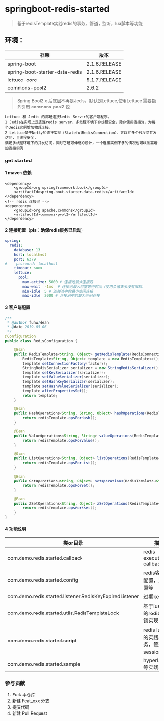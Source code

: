# springboot-redis-started

> 基于redisTemplate实践redis的事务，管道，监听，lua脚本等功能


## 环境：

 框架 | 版本 | 
-------- | -----
spring-boot |2.1.6.RELEASE 
spring-boot-starter-data-redis |2.1.6.RELEASE 
lettuce-core |5.1.7.RELEASE |
commons-pool2 |2.6.2|


> Spring Boot2.x 后底层不再是Jedis，默认是Lettuce,使用Lettuce 需要额外引用 commons-pool2 包

```
Lettuce 和 Jedis 的都是连接Redis Server的客户端程序。
1 Jedis在实现上是直连redis server，多线程环境下非线程安全，除非使用连接池，为每个Jedis实例增加物理连接。
2 Lettuce基于Netty的连接实例（StatefulRedisConnection），可以在多个线程间并发访问，且线程安全，
满足多线程环境下的并发访问，同时它是可伸缩的设计，一个连接实例不够的情况也可以按需增加连接实例
```

### get started


#### 1 maven 依赖

```
<dependency>
    <groupId>org.springframework.boot</groupId>
    <artifactId>spring-boot-starter-data-redis</artifactId>
</dependency>
<!-- redis 连接池 -->
<dependency>
    <groupId>org.apache.commons</groupId>
    <artifactId>commons-pool2</artifactId>
</dependency>
```
#### 2 连接配置（pls：确保redis服务已启动）

```yaml
spring:
  redis:
    database: 13
    host: localhost
    port: 6379
#    password: localhost
    timeout: 6000
    lettuce:
      pool:
        max-active: 5000 # 连接池最大连接数
        max-wait: -1ms  # 连接池最大阻塞等待时间（使用负值表示没有限制）
        min-idle: 5 # 连接池中的最小空闲连接
        max-idle: 2000 # 连接池中的最大空闲连接

```


#### 3 客户端配置

```java
/**
 * @author fuhw/dean
 * @date 2019-05-06
 */
@Configuration
public class RedisConfiguration {

    @Bean
    public RedisTemplate<String, Object> getRedisTemplate(RedisConnectionFactory factory) {
        RedisTemplate<String, Object> template = new RedisTemplate<>();
        template.setConnectionFactory(factory);
        StringRedisSerializer serializer = new StringRedisSerializer();
        template.setKeySerializer(serializer);
        template.setValueSerializer(serializer);
        template.setHashKeySerializer(serializer);
        template.setHashValueSerializer(serializer);
        template.afterPropertiesSet();
        return template;
    }

    @Bean
    public HashOperations<String, String, Object> hashOperations(RedisTemplate<String, Object> redisTemplate) {
        return redisTemplate.opsForHash();
    }

    @Bean
    public ValueOperations<String, String> valueOperations(RedisTemplate<String, String> redisTemplate) {
        return redisTemplate.opsForValue();
    }

    @Bean
    public ListOperations<String, Object> listOperations(RedisTemplate<String, Object> redisTemplate) {
        return redisTemplate.opsForList();
    }

    @Bean
    public SetOperations<String, Object> setOperations(RedisTemplate<String, Object> redisTemplate) {
        return redisTemplate.opsForSet();
    }

    @Bean
    public ZSetOperations<String, Object> zSetOperations(RedisTemplate<String, Object> redisTemplate) {
        return redisTemplate.opsForZSet();
    }
}
```

#### 4 功能说明

 类or目录 | 描述 | 
-------- | -----
com.demo.redis.started.callback | redis execute callback
com.demo.redis.started.config | redis客户端配置，监听配置等
com.demo.redis.started.listener.RedisKeyExpiredListener | 过期key监听
com.demo.redis.started.utils.RedisTemplateLock | 基于lua脚本的redis lock锁实现
com.demo.redis.started.script | redis lua脚本的实践、事务，管道，session等
com.demo.redis.started.sample | hyperLogLog等实践

### 参与贡献

1. Fork 本仓库
2. 新建 Feat_xxx 分支
3. 提交代码
4. 新建 Pull Request
